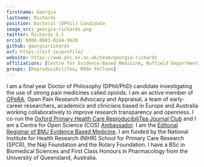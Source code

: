 ```yaml
---
firstname: Georgia
lastname: Richards
position: Doctoral (DPhil) Candidate
image_src: georgia-richards.png
twitter: Richards_G_C
orcid: 0000-0003-0244-5620
github: georgiarichards
osf: https://osf.io/profile/
website: https://www.phc.ox.ac.uk/team/georgia-richards
affiliations: [Centre for Evidence-Based Medicine, Nuffield Department of Primary Care Health Sciences, Kellogg College, Medical Science Division]
groups: [ReproducibiliTea, RROx Fellows]
---
```


I am a final year Doctor of Philosophy (DPhil/PhD) candidate investigating the use of strong pain medicines called opioids. I am an active member of [OPeRA]([https://osf.io/h239s/), Open Pain Research Advocacy and Appraisal, a team of early-career researchers, academics and clinicians based in Europe and Australia working collaboratively to improve research transparency and openness. I co-run the [Oxford Primary Health Care ReproducibiliTea Journal Club](https://reproducibilitea.org/journal-clubs/#Oxford%20Primary%20Health%20Care) and I am a Centre for Open Science (COS) [Ambassador](https://cos.io/about/our-ambassadors/). I am the [Editorial Registrar of BMJ Evidence Based Medicine](https://ebm.bmj.com/pages/editorial-board/). I am funded by the National Institute for Health Research (NIHR) School for Primary Care Research (SPCR), the Naji Foundation and the Rotary Foundation. I have a BSc in Biomedical Sciences and First Class Honours in Pharmacology from the University of Queensland, Australia.
